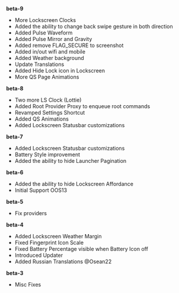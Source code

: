 **beta-9**  
- More Lockscreen Clocks  
- Added the ability to change back swipe gesture in both direction  
- Added Pulse Waveform  
- Added Pulse Mirror and Gravity  
- Added remove FLAG_SECURE to screenshot  
- Added in/out wifi and mobile  
- Added Weather background  
- Update Translations  
- Added Hide Lock icon in Lockscreen  
- More QS Page Animations  
  
**beta-8**  
- Two more LS Clock (Lottie)  
- Added Root Provider Proxy to enqueue root commands  
- Revamped Settings Shortcut  
- Added QS Animations  
- Added Lockscreen Statusbar customizations  
  
**beta-7**  
- Added Lockscreen Statusbar customizations
- Battery Style improvement  
- Added the ability to hide Launcher Pagination  
  
**beta-6**  
- Added the ability to hide Lockscreen Affordance  
- Initial Support OOS13  
  
**beta-5**  
- Fix providers  
  
**beta-4**  
- Added Lockscreen Weather Margin
- Fixed Fingerprint Icon Scale
- Fixed Battery Percentage visible when Battery Icon off
- Introduced Updater
- Added Russian Translations @Osean22
  
**beta-3**
- Misc Fixes  